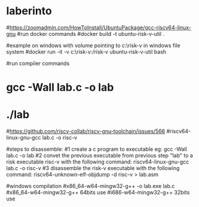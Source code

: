 # laberinto
#https://zoomadmin.com/HowToInstall/UbuntuPackage/gcc-riscv64-linux-gnu
#run docker commands
#docker build -t ubuntu-risk-v-util .

#example on windows with volume pointing to c:\risk-v in windows file system
#docker run -it -v c:\risk-v:/risk-v ubuntu-risk-v-util bash

#run compiler commands
# gcc -Wall lab.c  -o lab
# ./lab

#https://github.com/riscv-collab/riscv-gnu-toolchain/issues/566
#riscv64-linux-gnu-gcc lab.c -o risc-v


#steps to disassemble:
#1 create a c program to  executable eg: gcc -Wall lab.c  -o lab
#2 convet the previous executable from previous step  "lab" to a risk executable risc-v with the following command: riscv64-linux-gnu-gcc lab.c -o risc-v
#3 disassemble the risk-v executable with the following command:  riscv64-unknown-elf-objdump -d risc-v > lab.asm


#windows compilation
#x86_64-w64-mingw32-g++ -o lab.exe lab.c
#x86_64-w64-mingw32-g++      64bits use
#i686-w64-mingw32-g++        32bits use
